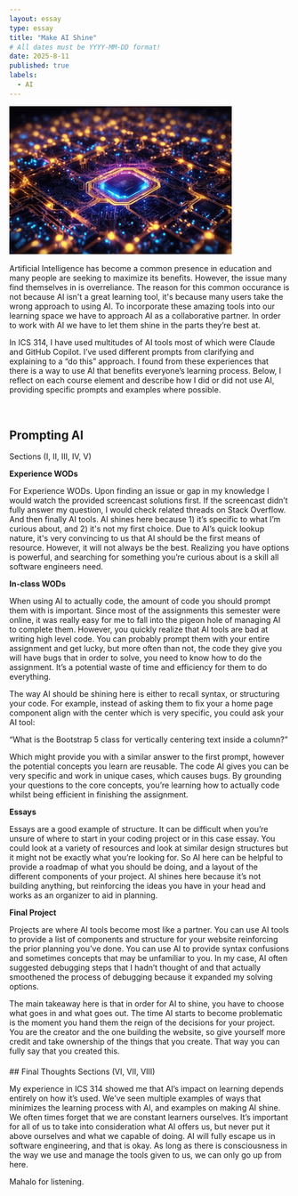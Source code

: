 ```yaml
---
layout: essay
type: essay
title: "Make AI Shine"
# All dates must be YYYY-MM-DD format!
date: 2025-8-11
published: true
labels:
  - AI
---
```


<div class="text-center mt-5 mb-5">
  <img src="../img/ai.jpg" width="400px" class="img-fluid rounded" alt="AI image">
</div>


Artificial Intelligence has become a common presence in education and many people are seeking to maximize its benefits. However, the issue many find themselves in is overreliance. The reason for this common occurance is not because AI isn't a great learning tool, it's because many users take the wrong approach to using AI. To incorporate these amazing tools into our learning space we have to approach AI as a collaborative partner. In order to work with AI we have to let them shine in the parts they’re best at.

In ICS 314, I have used multitudes of AI tools most of which were Claude and GitHub Copilot. I’ve used different prompts from clarifying and explaining to a “do this” approach. I found from these experiences that there is a way to use AI that benefits everyone’s learning process. Below, I reflect on each course element and describe how I did or did not use AI, providing specific prompts and examples where possible.

<br><div style="margin-top:20px;"></div>
## Prompting AI 
Sections (I, II, III, IV, V)
<div style="margin-top:10px;"></div>

**Experience WODs**

For Experience WODs. Upon finding an issue or gap in my knowledge I would watch the provided screencast solutions first. If the screencast didn’t fully answer my question, I would check related threads on Stack Overflow. And then finally AI tools. 
AI shines here because 1) it’s specific to what I’m curious about, and 2) it's not my first choice. Due to AI’s quick lookup nature, it's very convincing to us that AI should be the first means of resource. However, it will not always be the best. Realizing you have options is powerful, and searching for something you’re curious about is a skill all software engineers need. 

**In-class WODs**

When using AI to actually code, the amount of code you should prompt them with is important. 
Since most of the assignments this semester were online, it was really easy for me to fall into the pigeon hole of managing AI to complete them. However, you quickly realize that AI tools are bad at writing high level code. You can probably prompt them with your entire assignment and get lucky, but more often than not, the code they give you will have bugs that  in order to solve, you need to know how to do the assignment. It’s a potential waste of time and efficiency for them to do everything.

The way AI should be shining here is either to recall syntax, or structuring your code. For example, instead of asking them to fix your a home page component align with the center which is very specific, you could ask your AI tool:

“What is the Bootstrap 5 class for vertically centering text inside a column?”

Which might provide you with a similar answer to the first prompt, however the potential concepts you learn are reusable. The code AI gives you can be very specific and work in unique cases, which causes bugs. By grounding your questions to the core concepts,  you’re learning how to actually code whilst being efficient in finishing the assignment.

**Essays**

Essays are a good example of structure. It can be difficult when you’re unsure of where to start in your coding project or in this case essay. You could look at a variety of resources and look at similar design structures but it might not be exactly what you’re looking for. So AI here can be helpful to provide a roadmap of what you should be doing, and a layout of the different components of your project. AI shines here because it’s not building anything, but reinforcing the ideas you have in your head and works as an organizer to aid in planning. 

**Final Project**

Projects are where AI tools become most like a partner. You can use AI tools to provide a list of components and structure for your website reinforcing the prior planning you’ve done. You can use AI to provide syntax confusions and sometimes concepts that may be unfamiliar to you. In my case, AI often suggested debugging steps that I hadn’t thought of and that actually smoothened the process of debugging because it expanded my solving options. 

The main takeaway here is that in order for AI to shine, you have to choose what goes in and what goes out. The time AI starts to become problematic is the moment you hand them the reign of the decisions for your project. You are the creator and the one building the website, so give yourself more credit and take ownership of the things that you create. That way you can fully say that you created this.

<div style="margin-top:20px;"></div>
## Final Thoughts 
Sections (VI, VII, VIII)
<div style="margin-top:10px;"></div>

My experience in ICS 314 showed me that AI’s impact on learning depends entirely on how it’s used. We’ve seen multiple examples of ways that minimizes the learning process with AI, and examples on making AI shine. We often times forget that we are constant learners ourselves. It’s important for all of us to take into consideration what AI offers us, but never put it above ourselves and what we capable of doing. AI will fully escape us in software engineering, and that is okay. As long as there is consciousness in the way we use and manage the tools given to us, we can only go up from here.

Mahalo for listening. 
